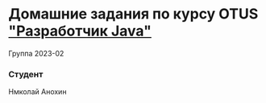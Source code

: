 # Домашние задания по курсу OTUS ["Разработчик Java"](https://otus.ru/lessons/java-professional/?utm_source=github&utm_medium=free&utm_campaign=otus)

Группа 2023-02

### Студент

Нмколай Анохин<br>
